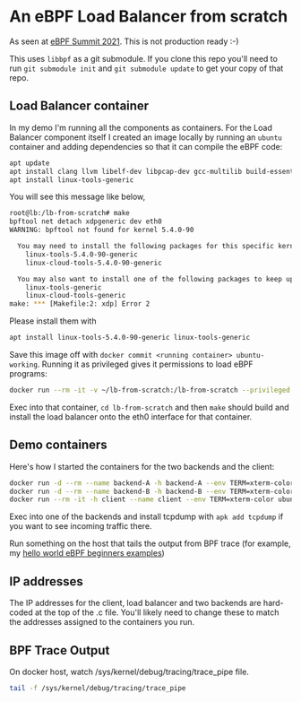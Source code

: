 # An eBPF Load Balancer from scratch

As seen at [eBPF Summit 2021](https://ebpf.io/summit-2021). This is not production ready :-) 

This uses `libbpf` as a git submodule. If you clone this repo you'll need to run
`git submodule init` and `git submodule update` to get your copy of that repo. 

## Load Balancer container

In my demo I'm running all the components as containers. For the Load Balancer
component itself I created an image locally by running
an `ubuntu` container and adding dependencies so that it can compile the eBPF code: 

```bash
apt update
apt install clang llvm libelf-dev libpcap-dev gcc-multilib build-essential make 
apt install linux-tools-generic
```
You will see this message like below,
```bash
root@lb:/lb-from-scratch# make
bpftool net detach xdpgeneric dev eth0
WARNING: bpftool not found for kernel 5.4.0-90

  You may need to install the following packages for this specific kernel:
    linux-tools-5.4.0-90-generic
    linux-cloud-tools-5.4.0-90-generic

  You may also want to install one of the following packages to keep up to date:
    linux-tools-generic
    linux-cloud-tools-generic
make: *** [Makefile:2: xdp] Error 2
```
Please install them with
```bash
apt install linux-tools-5.4.0-90-generic linux-tools-generic
```

Save this image off with `docker commit <running container> ubuntu-working`.
Running it as privileged gives it permissions to load eBPF programs: 

```bash
docker run --rm -it -v ~/lb-from-scratch:/lb-from-scratch --privileged -h lb --name lb --env TERM=xterm-color ubuntu-working
```

Exec into that container, `cd lb-from-scratch` and then `make` should build and
install the load balancer onto the eth0 interface for that container. 

## Demo containers

Here's how I started the containers for the two backends and the client: 

```bash
docker run -d --rm --name backend-A -h backend-A --env TERM=xterm-color nginxdemos/hello:plain-text
docker run -d --rm --name backend-B -h backend-B --env TERM=xterm-color nginxdemos/hello:plain-text
docker run --rm -it -h client --name client --env TERM=xterm-color ubuntu
```

Exec into one of the backends and install tcpdump with `apk add tcpdump` if you want to see incoming
traffic there.

Run something on the host that tails the output from BPF trace (for example, my [hello
world eBPF beginners examples](https://github.com/lizrice/libbpfgo-beginners))

## IP addresses

The IP addresses for the client, load balancer and two backends are hard-coded at the top of the .c file. You'll likely need to change these to match the addresses assigned to the containers you run.

## BPF Trace Output

On docker host, watch /sys/kernel/debug/tracing/trace_pipe file.
```bash
tail -f /sys/kernel/debug/tracing/trace_pipe
```
